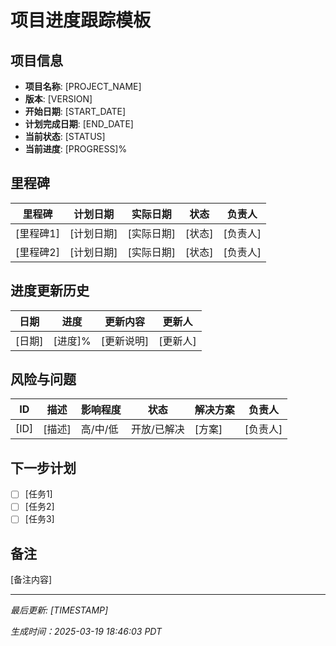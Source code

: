 # 项目进度跟踪模板

<!--
软件工程最佳实践：项目进度管理
1. 可视化进度：清晰展示项目当前状态
2. 里程碑追踪：确保关键节点按时完成
3. 风险预警：及早识别和处理潜在问题
4. 资源规划：合理分配和调整项目资源
-->

## 项目信息
<!--
项目基础信息要点：
1. 版本号遵循语义化版本规范
2. 时间采用PST时区统一标准
3. 进度百分比需有明确的计算依据
4. 状态变更需要及时更新
-->

- **项目名称**: [PROJECT_NAME]
- **版本**: [VERSION]
- **开始日期**: [START_DATE]
- **计划完成日期**: [END_DATE]
- **当前状态**: [STATUS] <!-- 进行中/已完成/已暂停 -->
- **当前进度**: [PROGRESS]% <!-- 使用整数表示 -->

## 里程碑
<!--
里程碑管理原则：
1. 每个里程碑都要有明确的交付物
2. 时间节点要具体且可达成
3. 负责人必须明确
4. 状态要及时更新
-->

| 里程碑 | 计划日期 | 实际日期 | 状态 | 负责人 |
|-------|---------|---------|------|-------|
| [里程碑1] | [计划日期] | [实际日期] | [状态] | [负责人] |
| [里程碑2] | [计划日期] | [实际日期] | [状态] | [负责人] |

## 进度更新历史
<!--
进度更新记录要求：
1. 每次更新都要有具体的内容说明
2. 进度变化需要有合理解释
3. 重要决策需要记录在更新内容中
4. 定期回顾以识别趋势
-->

| 日期 | 进度 | 更新内容 | 更新人 |
|------|------|---------|-------|
| [日期] | [进度]% | [更新说明] | [更新人] |

## 风险与问题
<!--
风险管理关键点：
1. 风险评级要客观
2. 解决方案要具体可行
3. 要有明确的跟进负责人
4. 定期评估风险状态
-->

| ID | 描述 | 影响程度 | 状态 | 解决方案 | 负责人 |
|----|-----|---------|------|---------|-------|
| [ID] | [描述] | 高/中/低 | 开放/已解决 | [方案] | [负责人] |

## 下一步计划
<!--
计划制定指南：
1. 任务要具体且可执行
2. 设置优先级顺序
3. 考虑依赖关系
4. 分配合理的时间
-->

- [ ] [任务1]
- [ ] [任务2]
- [ ] [任务3]

## 备注
<!--
其他重要信息：
1. 项目依赖说明
2. 资源调配情况
3. 特殊情况说明
4. 经验教训总结
-->

[备注内容]

---
*最后更新: [TIMESTAMP]*

<!--
使用提示：
1. [CODE NOW] - 当分析时间过长时立即开始执行
2. [FOCUS] - 当任务范围扩大时及时聚焦
3. [RESET] - 当陷入循环时重新规划
4. [DECISION] - 当决策延迟时果断执行
--> 

*生成时间：2025-03-19 18:46:03 PDT*